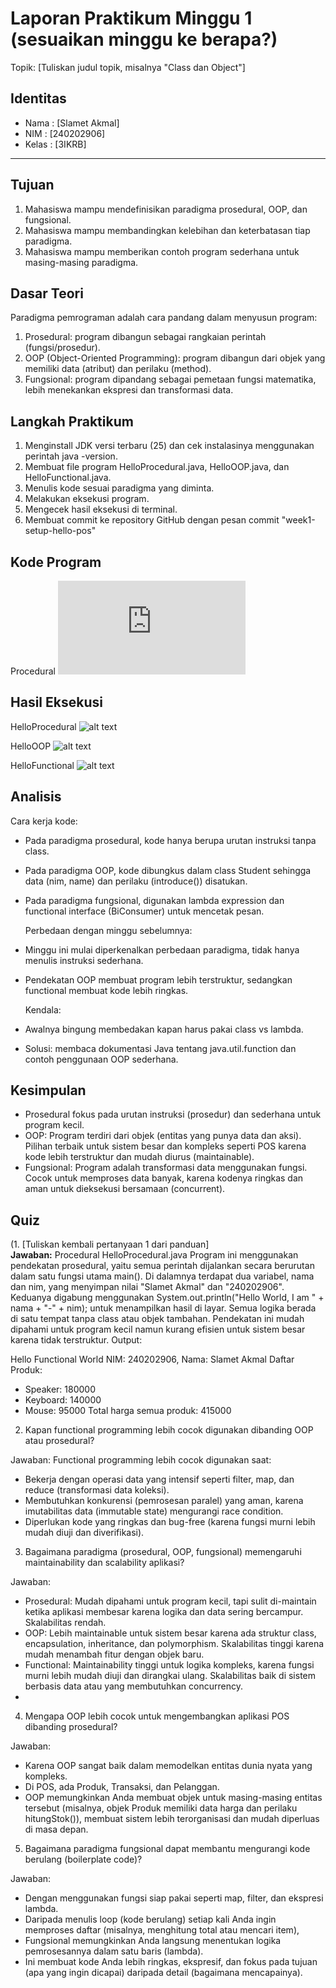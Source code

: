 # Laporan Praktikum Minggu 1 (sesuaikan minggu ke berapa?)
Topik: [Tuliskan judul topik, misalnya "Class dan Object"]

## Identitas
- Nama  : [Slamet Akmal]
- NIM   : [240202906]
- Kelas : [3IKRB]

---

## Tujuan
1. Mahasiswa mampu mendefinisikan paradigma prosedural, OOP, dan fungsional.
2. Mahasiswa mampu membandingkan kelebihan dan keterbatasan tiap paradigma.
3. Mahasiswa mampu memberikan contoh program sederhana untuk masing-masing paradigma.
   
## Dasar Teori
Paradigma pemrograman adalah cara pandang dalam menyusun program:

1. Prosedural: program dibangun sebagai rangkaian perintah (fungsi/prosedur).
2. OOP (Object-Oriented Programming): program dibangun dari objek yang memiliki data (atribut) dan perilaku (method).
3. Fungsional: program dipandang sebagai pemetaan fungsi matematika, lebih menekankan ekspresi dan transformasi data.

## Langkah Praktikum
1. Menginstall JDK versi terbaru (25) dan cek instalasinya menggunakan perintah java -version.
2. Membuat file program HelloProcedural.java, HelloOOP.java, dan HelloFunctional.java.
3. Menulis kode sesuai paradigma yang diminta.
4. Melakukan eksekusi program.
5. Mengecek hasil eksekusi di terminal.
6. Membuat commit ke repository GitHub dengan pesan commit "week1-setup-hello-pos"


## Kode Program
Procedural
![alt text](https://github.com/SlametAkmal/oop-202501-240202906/blob/main/praktikum/week1-setup-hello-pos/src/main/java/com/upb/agripos/HelloProcedural.java?raw=true)

## Hasil Eksekusi
HelloProcedural
![alt text](https://github.com/SlametAkmal/oop-202501-240202906/blob/main/praktikum/week1-setup-hello-pos/screenshots/HasilProcedural.png?raw=true)

HelloOOP
![alt text](https://github.com/SlametAkmal/oop-202501-240202906/blob/main/praktikum/week1-setup-hello-pos/screenshots/HasilOOP.png?raw=true)

HelloFunctional
![alt text](https://github.com/SlametAkmal/oop-202501-240202906/blob/main/praktikum/week1-setup-hello-pos/screenshots/HasilFunctional.png?raw=true)
## Analisis
  Cara kerja kode:
- Pada paradigma prosedural, kode hanya berupa urutan instruksi tanpa class.
- Pada paradigma OOP, kode dibungkus dalam class Student sehingga data (nim, name) dan perilaku (introduce()) disatukan.
- Pada paradigma fungsional, digunakan lambda expression dan functional interface (BiConsumer) untuk mencetak pesan.

  Perbedaan dengan minggu sebelumnya:
- Minggu ini mulai diperkenalkan perbedaan paradigma, tidak hanya menulis instruksi sederhana.
- Pendekatan OOP membuat program lebih terstruktur, sedangkan functional membuat kode lebih ringkas.

  Kendala:
- Awalnya bingung membedakan kapan harus pakai class vs lambda.
- Solusi: membaca dokumentasi Java tentang java.util.function dan contoh penggunaan OOP sederhana.



## Kesimpulan
- Prosedural fokus pada urutan instruksi (prosedur) dan sederhana untuk program kecil.
- OOP: Program terdiri dari objek (entitas yang punya data dan aksi). Pilihan terbaik untuk sistem besar dan kompleks seperti   POS karena kode lebih terstruktur dan mudah diurus (maintainable).
- Fungsional: Program adalah transformasi data menggunakan fungsi. Cocok untuk memproses data banyak, karena kodenya ringkas    dan aman untuk dieksekusi bersamaan (concurrent).

## Quiz
(1. [Tuliskan kembali pertanyaan 1 dari panduan]  
   **Jawaban:** Procedural HelloProcedural.java
Program ini menggunakan pendekatan prosedural, yaitu semua perintah dijalankan secara berurutan dalam satu fungsi utama main(). Di dalamnya terdapat dua variabel, nama dan nim, yang menyimpan nilai "Slamet Akmal" dan "240202906". Keduanya digabung menggunakan System.out.println("Hello World, I am " + nama + "-" + nim); untuk menampilkan hasil di layar. Semua logika berada di satu tempat tanpa class atau objek tambahan. Pendekatan ini mudah dipahami untuk program kecil namun kurang efisien untuk sistem besar karena tidak terstruktur.
Output:

Hello Functional World
NIM: 240202906, Nama: Slamet Akmal
Daftar Produk:
- Speaker: 180000
- Keyboard: 140000
- Mouse: 95000
Total harga semua produk: 415000 

2. Kapan functional programming lebih cocok digunakan dibanding OOP atau prosedural?

Jawaban: Functional programming lebih cocok digunakan saat:
- Bekerja dengan operasi data yang intensif seperti filter, map, dan reduce (transformasi data koleksi).
- Membutuhkan konkurensi (pemrosesan paralel) yang aman, karena imutabilitas data (immutable state) mengurangi race condition.
- Diperlukan kode yang ringkas dan bug-free (karena fungsi murni lebih mudah diuji dan diverifikasi).

3. Bagaimana paradigma (prosedural, OOP, fungsional) memengaruhi maintainability dan scalability aplikasi?
   
Jawaban:
- Prosedural: Mudah dipahami untuk program kecil, tapi sulit di-maintain ketika aplikasi membesar karena logika dan data sering bercampur. Skalabilitas rendah.
- OOP: Lebih maintainable untuk sistem besar karena ada struktur class, encapsulation, inheritance, dan polymorphism. Skalabilitas tinggi karena mudah menambah fitur dengan objek baru.
- Functional: Maintainability tinggi untuk logika kompleks, karena fungsi murni lebih mudah diuji dan dirangkai ulang. Skalabilitas baik di sistem berbasis data atau yang membutuhkan concurrency.
- 
4. Mengapa OOP lebih cocok untuk mengembangkan aplikasi POS dibanding prosedural?
  
Jawaban: 
- Karena OOP sangat baik dalam memodelkan entitas dunia nyata yang kompleks.
- Di POS, ada Produk, Transaksi, dan Pelanggan.
- OOP memungkinkan Anda membuat objek untuk masing-masing entitas tersebut (misalnya, objek Produk memiliki data harga dan perilaku hitungStok()), membuat sistem lebih terorganisasi dan mudah diperluas di masa depan.
  
5. Bagaimana paradigma fungsional dapat membantu mengurangi kode berulang (boilerplate code)?
   
Jawaban:
- Dengan menggunakan fungsi siap pakai seperti map, filter, dan ekspresi lambda.
- Daripada menulis loop (kode berulang) setiap kali Anda ingin memproses daftar (misalnya, menghitung total atau mencari item),
- Fungsional memungkinkan Anda langsung menentukan logika pemrosesannya dalam satu baris (lambda).
- Ini membuat kode Anda lebih ringkas, ekspresif, dan fokus pada tujuan (apa yang ingin dicapai) daripada detail (bagaimana mencapainya).

